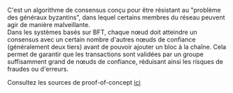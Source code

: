 C'est un algorithme de consensus conçu pour être résistant au "problème des généraux byzantins", dans lequel certains membres du réseau peuvent agir de manière malveillante.  
Dans les systèmes basés sur BFT, chaque nœud doit atteindre un consensus avec un certain nombre d'autres nœuds de confiance (généralement deux tiers) avant de pouvoir ajouter un bloc à la chaîne. 
Cela permet de garantir que les transactions sont validées par un groupe suffisamment grand de nœuds de confiance, réduisant ainsi les risques de fraudes ou d'erreurs.

Consultez les sources de proof-of-concept [ici](poc.py)